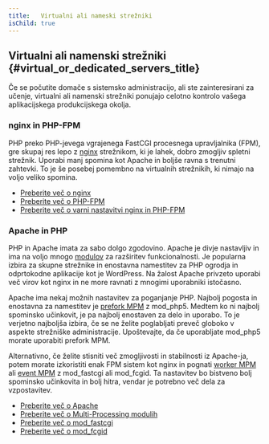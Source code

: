```yaml
---
title:   Virtualni ali nameski strežniki
isChild: true
---
```


## Virtualni ali namenski strežniki {#virtual_or_dedicated_servers_title}

Če se počutite domače s sistemsko administracijo, ali ste zainteresirani za učenje, virtualni ali namenski strežniki ponujajo celotno kontrolo vašega aplikacijskega produkcijskega okolja.

### nginx in PHP-FPM

PHP preko PHP-jevega vgrajenega FastCGI procesnega upravljalnika (FPM), gre skupaj res lepo z [nginx](http://nginx.org) strežnikom, ki je lahek, dobro zmogljiv spletni strežnik. Uporabi manj
spomina kot Apache in boljše ravna s trenutni zahtevki. To je še posebej pomembno na virtualnih strežnikih, ki nimajo na voljo veliko spomina.

* [Preberite več o nginx](http://nginx.org)
* [Preberite več o PHP-FPM](http://php.net/manual/en/install.fpm.php)
* [Preberite več o varni nastavitvi nginx in PHP-FPM](https://nealpoole.com/blog/2011/04/setting-up-php-fastcgi-and-nginx-dont-trust-the-tutorials-check-your-configuration/)

### Apache in PHP

PHP in Apache imata za sabo dolgo zgodovino. Apache je divje nastavljiv in ima na voljo mnogo [modulov](http://httpd.apache.org/docs/2.4/mod/) za razširitev funkcionalnosti. Je popularna izbira
za skupne strežnike in enostavna namestitev za PHP ogrodja in odprtokodne aplikacije kot je WordPress. Na žalost Apache privzeto uporabi več virov kot nginx in ne more ravnati z mnogimi uporabniki
istočasno.

Apache ima nekaj možnih nastavitev za poganjanje PHP. Najbolj pogosta in enostavna za namestitev je [prefork MPM](httpd://httpd.apache.org/docs/2.4/mod/prefork.html) z mod_php5. Medtem ko ni
najbolj spominsko učinkovit, je pa najbolj enostaven za delo in uporabo. To je verjetno najboljša izbira, če se ne želite poglabljati preveč globoko v aspekte strežniške administracije. Upoštevajte,
da če uporabljate mod_php5 morate uporabiti prefork MPM.

Alternativno, če želite stisniti več zmogljivosti in stabilnosti iz Apache-ja, potem morate izkoristiti enak FPM sistem kot nginx in pognati [worker MPM](http://httpd.apache.org/docs/2.4/mod/worker.html) ali [event MPM](http://httpd.apache.org/docs/2.4/mod/event.html) z mod_fastcgi ali mod_fcgid. Ta nastavitev bo bistveno bolj spominsko učinkovita in bolj hitra, vendar je potrebno več dela za vzpostavitev.

* [Preberite več o Apache](http://httpd.apache.org/)
* [Preberite več o Multi-Processing modulih](http://httpd.apache.org/docs/2.4/mod/mpm_common.html)
* [Preberite več o mod_fastcgi](http://www.fastcgi.com/mod_fastcgi/docs/mod_fastcgi.html)
* [Preberite več o mod_fcgid](http://httpd.apache.org/mod_fcgid/)

